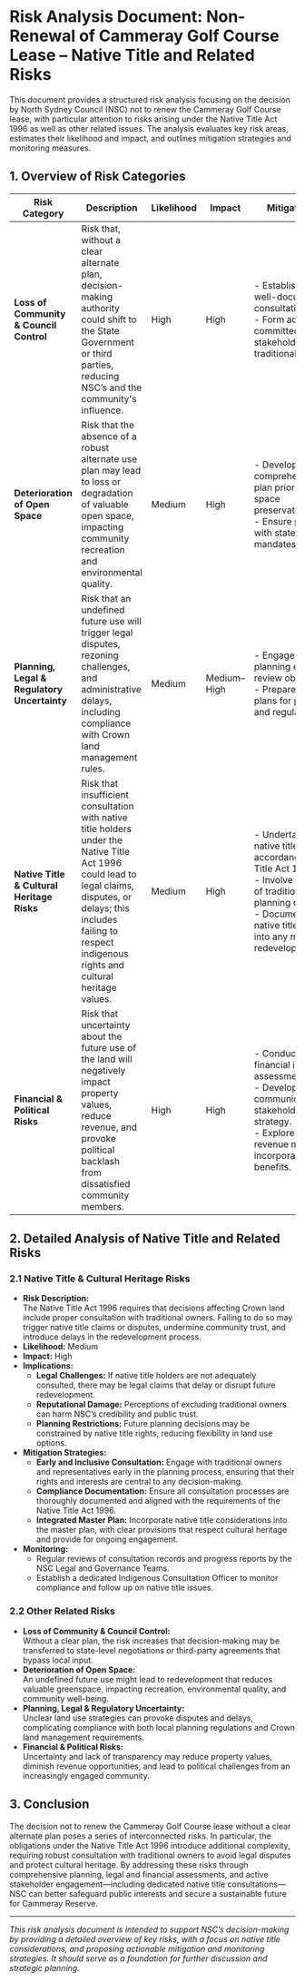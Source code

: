 # Risk Analysis Document: Non-Renewal of Cammeray Golf Course Lease – Native Title and Related Risks

This document provides a structured risk analysis focusing on the decision by North Sydney Council (NSC) not to renew the Cammeray Golf Course lease, with particular attention to risks arising under the Native Title Act 1996 as well as other related issues. The analysis evaluates key risk areas, estimates their likelihood and impact, and outlines mitigation strategies and monitoring measures.

## 1. Overview of Risk Categories

| **Risk Category**                    | **Description**                                                                                                                                                         | **Likelihood** | **Impact**    | **Mitigation Strategies**                                                                                                                                                                   | **Monitoring / Responsibility**                      |
|--------------------------------------|-------------------------------------------------------------------------------------------------------------------------------------------------------------------------|----------------|---------------|---------------------------------------------------------------------------------------------------------------------------------------------------------------------------------------------|------------------------------------------------------|
| **Loss of Community & Council Control** | Risk that, without a clear alternate plan, decision-making authority could shift to the State Government or third parties, reducing NSC’s and the community's influence. | High           | High          | - Establish transparent, well-documented consultation processes. <br> - Form advisory committees involving local stakeholders and traditional owners.                               | NSC Executive, Community Engagement Committee         |
| **Deterioration of Open Space**         | Risk that the absence of a robust alternate use plan may lead to loss or degradation of valuable open space, impacting community recreation and environmental quality.  | Medium         | High          | - Develop a comprehensive master plan prioritizing open space preservation/enhancement. <br> - Ensure proposals comply with state open space mandates.                                | Urban Planning, Environmental Review Team            |
| **Planning, Legal & Regulatory Uncertainty** | Risk that an undefined future use will trigger legal disputes, rezoning challenges, and administrative delays, including compliance with Crown land management rules.    | Medium         | Medium–High   | - Engage legal and planning experts early to review obligations. <br> - Prepare contingency plans for potential litigation and regulatory changes.                                   | Legal Team, Regulatory Liaison                       |
| **Native Title & Cultural Heritage Risks**  | Risk that insufficient consultation with native title holders under the Native Title Act 1996 could lead to legal claims, disputes, or delays; this includes failing to respect indigenous rights and cultural heritage values.  | Medium         | High          | - Undertake thorough native title consultations in accordance with the Native Title Act 1996. <br> - Involve representatives of traditional owners in planning discussions. <br> - Document and integrate native title considerations into any master plan or redevelopment proposal.  | NSC Legal & Governance Teams; Dedicated Indigenous Consultation Officer |
| **Financial & Political Risks**         | Risk that uncertainty about the future use of the land will negatively impact property values, reduce revenue, and provoke political backlash from dissatisfied community members. | High           | High          | - Conduct a detailed financial impact assessment. <br> - Develop a clear communication and stakeholder engagement strategy. <br> - Explore alternative revenue models that incorporate community benefits.    | Finance Department, Communications Team              |

## 2. Detailed Analysis of Native Title and Related Risks

### 2.1 Native Title & Cultural Heritage Risks

- **Risk Description:**  
  The Native Title Act 1996 requires that decisions affecting Crown land include proper consultation with traditional owners. Failing to do so may trigger native title claims or disputes, undermine community trust, and introduce delays in the redevelopment process.  
- **Likelihood:** Medium  
- **Impact:** High  
- **Implications:**  
  - **Legal Challenges:** If native title holders are not adequately consulted, there may be legal claims that delay or disrupt future redevelopment.  
  - **Reputational Damage:** Perceptions of excluding traditional owners can harm NSC’s credibility and public trust.  
  - **Planning Restrictions:** Future planning decisions may be constrained by native title rights, reducing flexibility in land use options.
- **Mitigation Strategies:**  
  - **Early and Inclusive Consultation:** Engage with traditional owners and representatives early in the planning process, ensuring that their rights and interests are central to any decision-making.  
  - **Compliance Documentation:** Ensure all consultation processes are thoroughly documented and aligned with the requirements of the Native Title Act 1996.  
  - **Integrated Master Plan:** Incorporate native title considerations into the master plan, with clear provisions that respect cultural heritage and provide for ongoing engagement.
- **Monitoring:**  
  - Regular reviews of consultation records and progress reports by the NSC Legal and Governance Teams.  
  - Establish a dedicated Indigenous Consultation Officer to monitor compliance and follow up on native title issues.

### 2.2 Other Related Risks

- **Loss of Community & Council Control:**  
  Without a clear plan, the risk increases that decision-making may be transferred to state-level negotiations or third-party agreements that bypass local input.  
- **Deterioration of Open Space:**  
  An undefined future use might lead to redevelopment that reduces valuable greenspace, impacting recreation, environmental quality, and community well-being.
- **Planning, Legal & Regulatory Uncertainty:**  
  Unclear land use strategies can provoke disputes and delays, complicating compliance with both local planning regulations and Crown land management requirements.
- **Financial & Political Risks:**  
  Uncertainty and lack of transparency may reduce property values, diminish revenue opportunities, and lead to political challenges from an increasingly engaged community.

## 3. Conclusion

The decision not to renew the Cammeray Golf Course lease without a clear alternate plan poses a series of interconnected risks. In particular, the obligations under the Native Title Act 1996 introduce additional complexity, requiring robust consultation with traditional owners to avoid legal disputes and protect cultural heritage. By addressing these risks through comprehensive planning, legal and financial assessments, and active stakeholder engagement—including dedicated native title consultations—NSC can better safeguard public interests and secure a sustainable future for Cammeray Reserve.

---

*This risk analysis document is intended to support NSC’s decision-making by providing a detailed overview of key risks, with a focus on native title considerations, and proposing actionable mitigation and monitoring strategies. It should serve as a foundation for further discussion and strategic planning.*